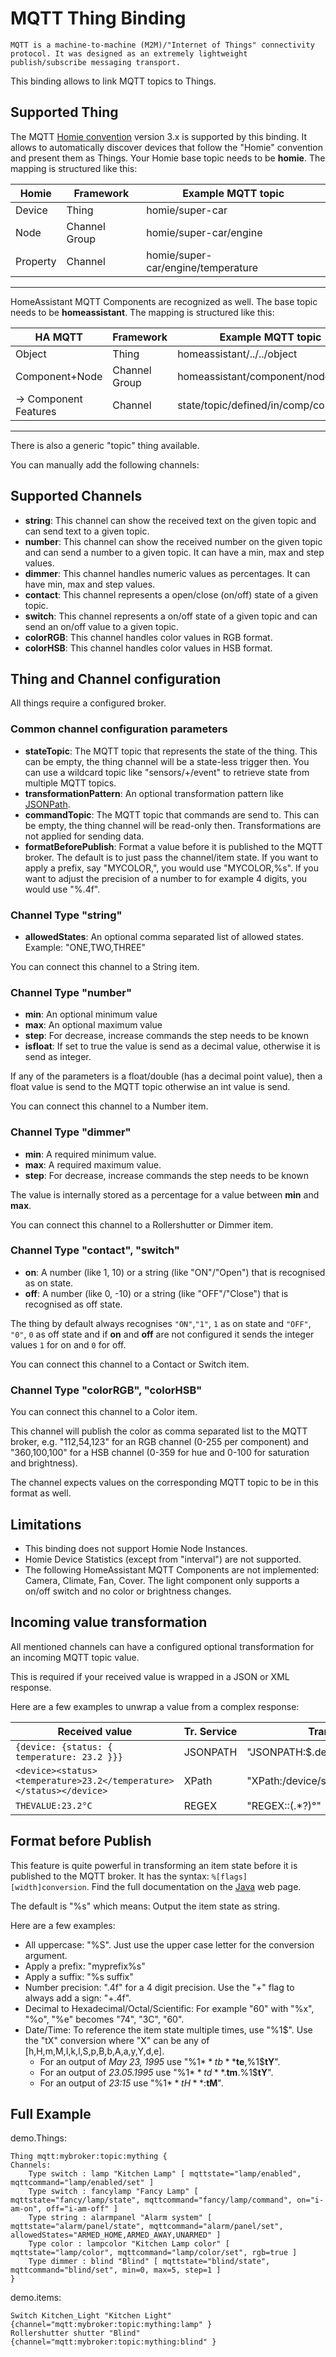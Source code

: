 # MQTT Thing Binding

    MQTT is a machine-to-machine (M2M)/"Internet of Things" connectivity protocol. It was designed as an extremely lightweight publish/subscribe messaging transport.

This binding allows to link MQTT topics to Things.

## Supported Thing

The MQTT [Homie convention](https://homieiot.github.io/) version 3.x is supported by this binding.
It allows to automatically discover devices that follow the "Homie" convention and present them as Things.
Your Homie base topic needs to be **homie**. The mapping is structured like this:


| Homie    | Framework     | Example MQTT topic                 |
|----------|---------------|------------------------------------|
| Device   | Thing         | homie/super-car                    |
| Node     | Channel Group | homie/super-car/engine             |
| Property | Channel       | homie/super-car/engine/temperature |

---

HomeAssistant MQTT Components are recognized as well. The base topic needs to be **homeassistant**. 
The mapping is structured like this:


| HA MQTT               | Framework     | Example MQTT topic                 |
|-----------------------|---------------|------------------------------------|
| Object                | Thing         | homeassistant/../../object         |
| Component+Node        | Channel Group | homeassistant/component/node/object|
| -> Component Features | Channel       | state/topic/defined/in/comp/config |

---

There is also a generic "topic" thing available.

You can manually add the following channels:

## Supported Channels

* **string**: This channel can show the received text on the given topic and can send text to a given topic.
* **number**: This channel can show the received number on the given topic and can send a number to a given topic. It can have a min, max and step values.
* **dimmer**: This channel handles numeric values as percentages. It can have min, max and step values.
* **contact**: This channel represents a open/close (on/off) state of a given topic.
* **switch**: This channel represents a on/off state of a given topic and can send an on/off value to a given topic.
* **colorRGB**: This channel handles color values in RGB format.
* **colorHSB**: This channel handles color values in HSB format.

## Thing and Channel configuration

All things require a configured broker.

### Common channel configuration parameters

* __stateTopic__: The MQTT topic that represents the state of the thing. This can be empty, the thing channel will be a state-less trigger then. You can use a wildcard topic like "sensors/+/event" to retrieve state from multiple MQTT topics. 
* __transformationPattern__: An optional transformation pattern like [JSONPath](http://goessner.net/articles/JsonPath/index.html#e2).
* __commandTopic__: The MQTT topic that commands are send to. This can be empty, the thing channel will be read-only then. Transformations are not applied for sending data.
* __formatBeforePublish__: Format a value before it is published to the MQTT broker. The default is to just pass the channel/item state. If you want to apply a prefix, say "MYCOLOR,", you would use "MYCOLOR,%s". If you want to adjust the precision of a number to for example 4 digits, you would use "%.4f".

### Channel Type "string"

* __allowedStates__: An optional comma separated list of allowed states. Example: "ONE,TWO,THREE"

You can connect this channel to a String item.

### Channel Type "number"
 
* __min__: An optional minimum value
* __max__: An optional maximum value
* __step__: For decrease, increase commands the step needs to be known
* __isfloat__: If set to true the value is send as a decimal value, otherwise it is send as integer.

If any of the parameters is a float/double (has a decimal point value), then a float value is send to the MQTT topic otherwise an int value is send.

You can connect this channel to a Number item.

### Channel Type "dimmer"
 
* __min__: A required minimum value.
* __max__: A required maximum value.
* __step__: For decrease, increase commands the step needs to be known

The value is internally stored as a percentage for a value between **min** and **max**.

You can connect this channel to a Rollershutter or Dimmer item.

### Channel Type "contact", "switch"

* __on__: A number (like 1, 10) or a string (like "ON"/"Open") that is recognised as on state.
* __off__: A number (like 0, -10) or a string (like "OFF"/"Close") that is recognised as off state.

The thing by default always recognises `"ON"`,`"1"`, `1` as on state and `"OFF"`, `"0"`, `0` as off state and if **on** and **off** are not configured it sends the integer values `1` for on and `0` for off.

You can connect this channel to a Contact or Switch item.

### Channel Type "colorRGB", "colorHSB"

You can connect this channel to a Color item.

This channel will publish the color as comma separated list to the MQTT broker,
e.g. "112,54,123" for an RGB channel (0-255 per component) and "360,100,100" for a HSB channel (0-359 for hue and 0-100 for saturation and brightness).

The channel expects values on the corresponding MQTT topic to be in this format as well. 

## Limitations

* This binding does not support Homie Node Instances.
* Homie Device Statistics (except from "interval") are not supported.
* The following HomeAssistant MQTT Components are not implemented: Camera, Climate, Fan, Cover. The light component only supports a on/off switch and no color or brightness changes.

## Incoming value transformation

All mentioned channels can have a configured optional transformation for an incoming MQTT topic value.

This is required if your received value is wrapped in a JSON or XML response.

Here are a few examples to unwrap a value from a complex response:

| Received value                                                      | Tr. Service | Transformation                            |
|---------------------------------------------------------------------|-------------|-------------------------------------------|
| `{device: {status: { temperature: 23.2 }}}`                         | JSONPATH    | "JSONPATH:$.device.status.temperature"    |
| `<device><status><temperature>23.2</temperature></status></device>` | XPath       | "XPath:/device/status/temperature/text()" |
| `THEVALUE:23.2°C`                                                    | REGEX       | "REGEX::(.*?)°"                          |

## Format before Publish

This feature is quite powerful in transforming an item state before it is published to the MQTT broker.
It has the syntax: `%[flags][width]conversion`.
Find the full documentation on the [Java](https://docs.oracle.com/javase/7/docs/api/java/util/Formatter.html) web page.

The default is "%s" which means: Output the item state as string.

Here are a few examples:

* All uppercase: "%S". Just use the upper case letter for the conversion argument.
* Apply a prefix: "myprefix%s"
* Apply a suffix: "%s suffix"
* Number precision: ".4f" for a 4 digit precision. Use the "+" flag to always add a sign: "+.4f".
* Decimal to Hexadecimal/Octal/Scientific: For example "60" with "%x", "%o", "%e" becomes "74", "3C", "60".
* Date/Time: To reference the item state multiple times, use "%1$". Use the "tX" conversion where "X" can be any of [h,H,m,M,I,k,l,S,p,B,b,A,a,y,Y,d,e].
  - For an output of *May 23, 1995* use "%1$**tb** %1$**te**,%1$**tY**".
  - For an output of *23.05.1995* use "%1$**td**.%1$**tm**.%1$**tY**".
  - For an output of *23:15* use "%1$**tH**:%1$**tM**".

## Full Example

demo.Things:

```xtend
Thing mqtt:mybroker:topic:mything {
Channels:
    Type switch : lamp "Kitchen Lamp" [ mqttstate="lamp/enabled", mqttcommand="lamp/enabled/set" ]
    Type switch : fancylamp "Fancy Lamp" [ mqttstate="fancy/lamp/state", mqttcommand="fancy/lamp/command", on="i-am-on", off="i-am-off" ]
    Type string : alarmpanel "Alarm system" [ mqttstate="alarm/panel/state", mqttcommand="alarm/panel/set", allowedStates="ARMED_HOME,ARMED_AWAY,UNARMED" ]
    Type color : lampcolor "Kitchen Lamp color" [ mqttstate="lamp/color", mqttcommand="lamp/color/set", rgb=true ]
    Type dimmer : blind "Blind" [ mqttstate="blind/state", mqttcommand="blind/set", min=0, max=5, step=1 ]
}
```

demo.items:

```xtend
Switch Kitchen_Light "Kitchen Light" {channel="mqtt:mybroker:topic:mything:lamp" }
Rollershutter shutter "Blind" {channel="mqtt:mybroker:topic:mything:blind" }
```
